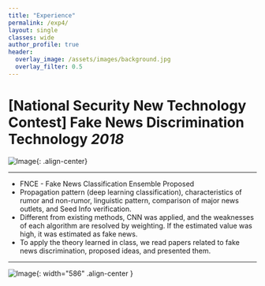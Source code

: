 ```yaml
---  
title: "Experience"
permalink: /exp4/
layout: single
classes: wide
author_profile: true
header:
  overlay_image: /assets/images/background.jpg
  overlay_filter: 0.5
---
```

  

# [National Security New Technology Contest] Fake News Discrimination Technology *2018*

![Image](https://haribojun.github.io/assets/images/exp_4.png){: .align-center}


---

- FNCE - Fake News Classification Ensemble Proposed
- Propagation pattern (deep learning classification), characteristics of rumor and non-rumor, linguistic pattern, comparison of major news outlets, and Seed Info verification.
- Different from existing methods, CNN was applied, and the weaknesses of each algorithm are resolved by weighting.
If the estimated value was high, it was estimated as fake news.
- To apply the theory learned in class, we read papers related to fake news discrimination, proposed ideas, and presented them.


---
  

![Image](https://haribojun.github.io/assets/images/exp_13.png){: width="586" .align-center }
